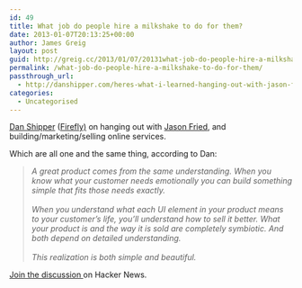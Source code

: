 ```yaml
---
id: 49
title: What job do people hire a milkshake to do for them?
date: 2013-01-07T20:13:25+00:00
author: James Greig
layout: post
guid: http://greig.cc/2013/01/07/20131what-job-do-people-hire-a-milkshake-to-do-for-them/
permalink: /what-job-do-people-hire-a-milkshake-to-do-for-them/
passthrough_url:
  - http://danshipper.com/heres-what-i-learned-hanging-out-with-jason-fried
categories:
  - Uncategorised
---
```

<p><a href="http://danshipper.com/" data-link-type="external">Dan Shipper</a>&nbsp;(<a href="http://usefirefly.com/" data-link-type="external">Firefly)</a>&nbsp;on hanging out with <a href="https://twitter.com/jasonfried" data-link-type="external">Jason Fried</a>, and building/marketing/selling online services.</p><p>Which are all one and the same thing, according to Dan:</p><blockquote><em>A great product comes from the same understanding. When you know what your customer needs emotionally you can build something simple that fits those needs exactly.<br></em><em><br>When you understand what each UI element in your product means to your customer’s life, you’ll understand how to sell it better. What your product is and the way it is sold are completely symbiotic. And both depend on detailed understanding.<br></em><em><br>This realization is both simple and beautiful.</em></blockquote><p><em></em><a href="http://news.ycombinator.com/item?id=5021478" data-link-type="external">Join the discussion </a>on Hacker News.</p><p></p>